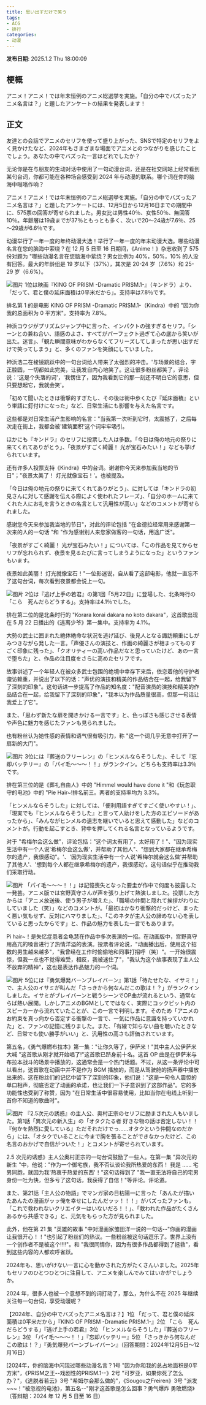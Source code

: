 ```yaml
---
title: 思い出すだけで笑う
tags: 
- ACG
- 排行
categories:
- 动漫
---
```


**发布日期**: 2025.1.2 Thu 18:00:09

## 梗概
アニメ！アニメ！では年末恒例のアニメ総選挙を実施。「自分の中でバズったアニメ名言は？」と題したアンケートの結果を発表します！

## 正文
友達との会話でアニメのセリフを使って盛り上がった、SNSで特定のセリフをよく見かけたなど、2024年もさまざまな場面でアニメとのつながりを感じたことでしょう。あなたの中でバズった一言はどれでしたか？

无论你是在与朋友的生动对话中使用了一句动漫台词，还是在社交网站上经常看到某句台词，你都可能在各种场合感受到 2024 年与动漫的联系。哪个词在你的脑海中嗡嗡作响？

アニメ！アニメ！では年末恒例のアニメ総選挙を実施。「自分の中でバズったアニメ名言は？」と題したアンケートには、12月5日から12月16日までの期間中に、575票の回答が寄せられました。男女比は男性40％、女性50％、無回答10％。年齢層は19歳までが37％ともっとも多く、次いで20～24歳が7.6％、25～29歳が6.6％です。

动漫举行了一年一度的年终动漫大选！举行了一年一度的年末动漫大选。哪些动漫名言在您的脑海中萦绕？在 12 月 5 日至 16 日期间，《Anime！》杂志收到了 575 份对题为 "哪些动漫名言在您脑海中萦绕？男女比例为 40%，50%，10% 的人没有回答。最大的年龄组是 19 岁以下（37%），其次是 20-24 岁（7.6%）和 25-29 岁（6.6%）。


![图片](https://animeanime.jp/imgs/zoom/731394.jpg)
1位は映画『KING OF PRISM -Dramatic PRISM.1-』（キンドラ）より、「だって、君と僕の延床面積は0平米だから」。支持率は7.8％です。

排名第 1 的是电影 KING OF PRISM -Dramatic PRISM.1-（Kindra）中的 "因为你我的总面积为 0 平方米"。支持率为 7.8%。

神浜コウジがプリズムジャンプ中に言った、インパクトの強すぎるセリフ。「シーンとの兼ね合い、語感のよさ、すべてがパーフェクト過ぎて心の底から笑いが出た。迷言」、「観た瞬間意味がわからなくてフリーズしてしまったが思い出すだけで笑ってしまう」と、多くのファンを笑顔にしていました。

神浜浩二在棱镜跳跃中的一句台词给人带来了太强烈的冲击。'与场景的结合，字正腔圆，一切都如此完美，让我发自内心地笑了。这让很多粉丝都笑了，评论说：'这是个失落的词'，'我愣住了，因为我看到它的那一刻还不明白它的意思，但只要想起它，我就会笑'。

「初めて聞いたときは衝撃的すぎたし、その後は街中歩くたび『延床面積』という単語に釘付けになった」など、日常生活にも影響を与えた名言です。

这些都是对日常生活产生影响的名言："当我第一次听到它时，太震撼了，之后每次走在街上，我都会被'建筑面积'这个词牢牢吸引。

ほかにも『キンドラ』のセリフに投票した人は多数。「今日は俺の地元の祭りに来てくれてありがとう」、「夜景がすごく綺麗！ 光が宝石みたい！」なども挙げられています。

还有许多人投票支持《Kindra》中的台词。谢谢你今天来参加我当地的节日"；"夜景太美了！ 灯光就像宝石！'。也被提及。

「今日は俺の地元の祭りに来てくれてありがとう」、に対しては「キンドラの初見さんに対して感謝を伝える際によく使われたフレーズ」、「自分のホームに来てくれた人にお礼を言うときの名言として汎用性が高い」などのコメントが寄せられました。

感谢您今天来参加我当地的节日"，对此的评论包括 "在金德拉经常用来感谢第一次来的人的一句话 "和 "作为感谢别人来您家做客的一句话，用途广泛"。

「夜景がすごく綺麗！ 光が宝石みたい！」については、「この作品を見てからセリフが忘れられず、夜景を見るたびに言ってしまうようになった」というファンもいます。

夜景如此美丽！ 灯光就像宝石！"一位影迷说，自从看了这部电影，他就一直忘不了这句台词，每次看到夜景都会说上一句。


![图片](https://animeanime.jp/imgs/zoom/731395.jpg)
2位は『逃げ上手の若君』の第1回「5月22日」に登場した、北条時行の「こら　死んだらどうする」。支持率は4.1％でした。

排在第二位的是北条时行的 "Korara korai dakara no koto dakara"，这首歌出现在 5 月 22 日播出的《逃离少爷》第一集中。支持率为 4.1%。

大勢の武士に囲まれた絶体絶命な状況を逃げ延び、後見人となる諏訪頼重にしがみつきながら発した一言。「声優さんの演技と、作画の綺麗さが相まってものすごく印象に残った」、「クオリティーの高い作品だなと思っていたけど、あの一言で堕ちた」と、作品の注目度をさらに高めたセリフです。

故事讲述了一个年轻人在被众多武士包围的绝境中幸存下来后，依恋着他的守护者诹访赖重，并说出了以下的话："声优的演技和精美的作品结合在一起，给我留下了深刻的印象"。这句话进一步提高了作品的知名度："配音演员的演技和精美的作品结合在一起，给我留下了深刻的印象"，"我本以为作品质量很高，但那一句话让我爱上了它"。

また、「思わず新たな扉を開きかける一言です」と、色っぽさも感じさせる表情や声色に魅力を感じたファンも見られました。

也有粉丝认为她性感的表情和语气很有吸引力，称 "这一个词几乎无意中打开了一扇新的大门"。


![图片](https://animeanime.jp/imgs/zoom/731400.jpg)
3位には『葬送のフリーレン』の「ヒンメルならそうした」、そして『忘却バッテリー』の「パイ毛～～～！！」がランクイン。どちらも支持率は3.3％です。

排在第三位的是《葬礼自由人》中的 "Himmel would have done it "和《玩忽职守的电池》中的 "Pie Hair~!排名前三。两者的支持率均为 3.3%。

「ヒンメルならそうした」に対しては、「便利用語すぎてすごく使いやすい！」、「現実でも『ヒンメルならそうした』と言って人助けをした方のエピソードがあったから」、「みんながヒンメルの遺志を継いでいると思えて感動した」などのコメントが。行動を起こすとき、背中を押してくれる名言となっているようです。

对于 "希梅尔会这么做"，评论包括："这个词太有用了，太好用了！"、"因为现实生活中有一个人说'希梅尔会这么做'，并帮助了其他人"、"想到大家都在继承希梅尔的遗产，我很感动"。'、'因为现实生活中有一个人说'希梅尔就会这么做'并帮助了其他人'、'想到每个人都在继承希梅尔的遗产，我很感动'。这句话似乎在推动我们采取行动。


![图片](https://animeanime.jp/imgs/zoom/731399.jpg)
「パイ毛～～～！！」は記憶喪失となった要圭が作中で何度も披露した一発芸。アニメ版では宮野真守さんが声を張り上げて熱演しました。投票した方からは「アニメ放送後、使う男子が増えた」、「職場の仲間と隠れて挨拶がわりにしていました（笑）」などのコメントが。「最初はかなり衝撃的だっけど、まったく悪い気もせず、反対にハマりました」、「このネタが主人公の諦めない心を表していると思ったからです」と、作品の魅力を表した一言でもあります。

Pi hair~！是失忆症患者金龟慧在作品中多次表演的一招。在动画版中，宫野真守用高亢的嗓音进行了热情洋溢的表演。投票者评论说，"动画播出后，使用这个招数的男生越来越多"，"我曾经在工作时偷偷地和同事打招呼（笑）"。一开始很震惊，但我一点也不觉得难受，相反，我被迷住了"，"我认为这个故事表现了主人公不放弃的精神"，这也是表达作品魅力的一个词。


![图片](https://animeanime.jp/imgs/zoom/731397.jpg)
5位には『勇気爆発バーンブレイバーン』第1話「待たせたな、イサミ！」で、主人公のイサミが叫んだ「さっきから何なんだこの歌は！？」がランクインしました。イサミがブレイバーンと戦うシーンでOP曲が流れるという、通常ならば熱い展開。しかしアニメのBGMとしてではなく、実際にコックピット内のスピーカーから流れていたことが、この一言で判明します。そのため「アニメのお約束を真っ向から否定する衝撃の一言で、一気に作品に意識を持っていかれた」と、ファンの記憶に残りました。また、「有線で知らない曲を聴いたときなど、日常でも使い勝手がいい」と、汎用性の高さも評価されています。

第五名，《勇气爆燃布拉本》第一集："让你久等了，伊萨米！"其中主人公伊萨米大喊 "这首歌从刚才就开始唱了!"这首歌已跻身前十名。这首 OP 曲是在伊萨米与布拉本战斗的场景中播放的，这通常会是一个热门话题。不过，从这一条评论中可以看出，这首歌在动画中并不是作为 BGM 播放的，而是从驾驶舱的扬声器中播放出来的。这在粉丝们的记忆中留下了深刻的印象，他们说："这是一句令人震惊的单口相声，彻底否定了动画的承诺，也让我们一下子意识到了这部作品"。它的多功能性也受到了称赞，因为 "在日常生活中很容易使用，比如当你在电线上听到一首你不知道的歌曲时"。


![图片](https://animeanime.jp/imgs/zoom/731398.jpg)
『2.5次元の誘惑』の主人公、奥村正宗のセリフに励まされた人もいました。第1話「異次元の新入生」の「オタクたる者 好きな物の話は否定しない！！ 『何かを熱烈に愛している』ただそれだけでっ……オタクという仲間なのだから」には、「オタクでいることに今まで胸を張ることができなかったけど、この名言のおかげで自信がついた！」とコメントが寄せられています。

2.5 次元的诱惑》主人公奥村正宗的一句台词鼓励了一些人。在第一集 "异次元的新生 "中，他说："作为一个御宅族，我不否认谈论我所热爱的东西！ 我是 ...... 宅男同胞，就因为我'热衷于热爱的东西'！"这句话得到了 "我一直无法将自己的宅男身份一吐为快，但多亏了这句话，我获得了自信！"等评论。评论道。

また、第21話「主人公の物語」でマンガ家の日枯陽一に言った「あんたが描いたあんたの漫画がッッ俺を幸せにしたんだッッ！！！」がバズったファンも。「これで救われないクリエイターはいないだろ！！」、「救われた作品がたくさんあるから共感できる」と、元気をもらった方が見られました。

此外，他在第 21 集 "英雄的故事 "中对漫画家雏田洋一说的一句话--"你画的漫画让我很开心！！"也引起了粉丝们的热议。一些粉丝被这句话逗乐了。世界上没有一个创作者不是被这个!!!!"。和 "我很同情你，因为有很多作品都得到了拯救"，看到这些内容的人都欢呼雀跃。

2024年も、思いがけない一言に心を動かされた方がたくさんいました。2025年もセリフのひとつひとつに注目して、アニメを楽しんでみてはいかがでしょうか。

2024 年，很多人也被一个意想不到的词打动了，那么，为什么不在 2025 年继续关注每一句台词，享受动漫呢？

【2024年、自分の中でバズったアニメ名言は？】1位 「だって、君と僕の延床面積は0平米だから」『KING OF PRISM -Dramatic PRISM.1-』2位 「こら　死んだらどうする」『逃げ上手の若君』3位 「ヒンメルならそうした」『葬送のフリーレン』3位 「パイ毛～～～！！」『忘却バッテリー』5位 「さっきから何なんだこの歌は！？」『勇気爆発バーンブレイバーン』（回答期間：2024年12月5日～12月16日）

[2024年，你的脑海中闪现过哪些动漫名言？1号 "因为你和我的总占地面积是0平方米"，《PRISM之王--戏剧性的PRISM.1--》2号 "可罗亚，如果你死了怎么办？"，《逃脱者若云》3号 "希姆尔会那么做的"，《Sougou之Freiren》3号 "派发~~~！"被忽视的电池》，第五名--"刚才这首歌是怎么回事？勇气爆炸 勇敢燃烧》（答辩期：2024 年 12 月 5 日至 16 日）


